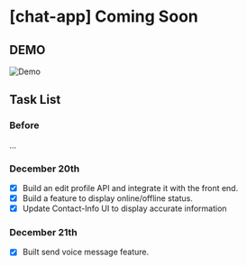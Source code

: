 # [chat-app] Coming Soon

## DEMO

![Demo](demo/demo-chat-app.gif)

## Task List

### Before

...

### December 20th

-   [x] Build an edit profile API and integrate it with the front end.
-   [x] Build a feature to display online/offline status.
-   [x] Update Contact-Info UI to display accurate information

### December 21th

-   [x] Built send voice message feature.
